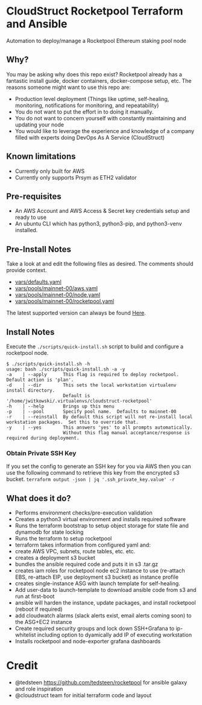 # CloudStruct Rocketpool Terraform and Ansible
Automation to deploy/manage a Rocketpool Ethereum staking pool node

## Why?
You may be asking why does this repo exist?  Rocketpool already has a fantastic install guide, docker containers, docker-compose setup, etc.
The reasons someone might want to use this repo are:
* Production level deployment (Things like uptime, self-healing, monitoring, notifications for monitoring, and repeatability)
* You do not want to put the effort in to doing it manually.
* You do not want to concern yourself with constantly maintaining and updating your node
* You would like to leverage the experience and knowledge of a company filled with experts doing DevOps As A Service (CloudStruct)

## Known limitations
- Currently only built for AWS
- Currently only supports Prsym as ETH2 validator

## Pre-requisites
- An AWS Account and AWS Access & Secret key credentials setup and ready to use
- An ubuntu CLI which has python3, python3-pip, and python3-venv installed.

## Pre-Install Notes
Take a look at and edit the following files as desired. The comments should provide context.
- [vars/defaults.yaml](https://github.com/cloudstruct/rocketpool-deploy/blob/main/vars/defaults.yaml)
- [vars/pools/mainnet-00/aws.yaml](https://github.com/cloudstruct/rocketpool-deploy/blob/main/vars/pools/mainnet-00/aws.yaml)
- [vars/pools/mainnet-00/node.yaml](https://github.com/cloudstruct/rocketpool-deploy/blob/main/vars/pools/mainnet-00/node.yaml)
- [vars/pools/mainnet-00/rocketpool.yaml](https://github.com/cloudstruct/rocketpool-deploy/blob/main/vars/pools/mainnet-00/rocketpool.yaml)

The latest supported version can always be found [Here](https://github.com/cloudstruct/rocketpool-deploy/blob/main/vars/pools/mainnet-00/rocketpool.yaml#L7).

## Install Notes
Execute the `./scripts/quick-install.sh` script to build and configure a rocketpool node.
```
$ ./scripts/quick-install.sh -h
usage: bash ./scripts/quick-install.sh -a -y
-a    | --apply      This flag is required to deploy rocketpool.  Default action is 'plan'.
-d    | --dir        This sets the local workstation virtualenv install directory.
                     Default is '/home/jwitkowski/.virtualenvs/cloudstruct-rocketpool'
-h    | --help       Brings up this menu
-p    | --pool       Specify pool name.  Defaults to mainnet-00
-r    | --reinstall  By default this script will not re-install local workstation packages.  Set this to override that.
-y    | --yes        This answers 'yes' to all prompts automatically.
                     Without this flag manual acceptance/response is required during deployment.
```

### Obtain Private SSH Key
If you set the config to generate an SSH key for you via AWS then you can use the following command to retrieve this key from the encrypted s3 bucket.
`terraform output -json | jq '.ssh_private_key.value' -r`

## What does it do?
- Performs environment checks/pre-execution validation
- Creates a python3 virtual environment and installs required software
- Runs the terraform bootstrap to setup object storage for state file and dynamodb for state locking
- Runs the terraform to setup rocketpool
- terraform takes information from configured yaml and:
- create AWS VPC, subnets, route tables, etc. etc.
- creates a deployment s3 bucket
- bundles the ansible required code and puts it in s3 .tar.gz
- creates iam roles for rocketpool node ec2 instance to use (re-attach EBS, re-attach EIP, use deployment s3 bucket) as instance profile
- creates single-instance ASG with launch template for self-healing.
- Add user-data to launch-template to download ansible code from s3 and run at first-boot
- ansible will harden the instance, update packages, and install rocketpool (reboot if required)
- add cloudwatch alarms (slack alerts exist, email alerts coming soon) to the ASG+EC2 instance
- Create required security groups and lock down SSH+Grafana to ip-whitelist including option to dyamically add IP of executing workstation
- Installs rocketpool and node-exporter grafana dashboards

# Credit
- @tedsteen https://github.com/tedsteen/rocketpool for ansible galaxy and role inspiration
- @cloudstruct team for initial terraform code and layout
